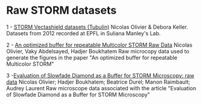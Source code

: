 # Raw STORM datasets

1 - [STORM Vectashield datasets (Tubulin)](https://zenodo.org/record/7620025) Nicolas Olivier & Debora Keller.
Datasets from 2012 recorded at EPFL in Suliana Manley's Lab.

2 - [An optimized buffer for repeatable Multicolor STORM Raw Data](https://zenodo.org/record/7252469) Nicolas Olivier, Vaky Abdelsayed, Hadjer Boukhatem
Raw microcopy data used to generate the figures in the paper  "An optimized buffer for repeatable Multicolor STORM"

3 -[Evaluation of Slowfade Diamond as a Buffer for STORM Microscopy: raw data](https://zenodo.org/record/7054330) Nicolas Olivier; Hadjer Boukhatem; Beatrice Durel; Manon Raimbault; Audrey Laurent
Raw microscope data associated with the article "Evaluation of Slowfade Diamond as a Buffer for STORM Microscopy"
